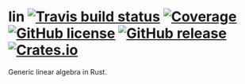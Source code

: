 # lin       [![Travis build status](https://img.shields.io/travis/hawkw/lin/master.svg?style=flat-square)](https://travis-ci.org/hawkw/lin) [![Coverage](https://img.shields.io/codecov/c/github/lin/master.svg?style=flat-square)](http://codecov.io/github/hawkw/lin?branch=master) [![GitHub license](https://img.shields.io/crates/l/lin.svg?style=flat-square)](https://github.com/hawkw/lin/blob/master/LICENSE) [![GitHub release](https://img.shields.io/github/release/hawkw/lin.svg?style=flat-square)](https://github.com/hawkw/lin/releases) [![Crates.io](https://img.shields.io/crates/v/lin.svg?style=flat-square)](https://crates.io/crates/lin)


Generic linear algebra in Rust.
